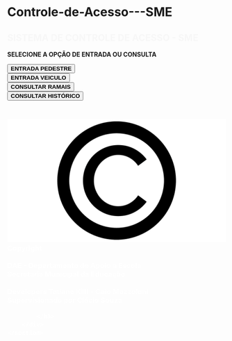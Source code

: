 # Controle-de-Acesso---SME
<!DOCTYPE html>
<html lang="pt-br">
<head>
    <link rel="stylesheet" href="style.css">
    <meta charset="UTF-8">
    <meta http-equiv="X-UA-Compatible" content="IE=edge">
    <meta name="viewport" content="width=device-width, initial-scale=1.0">
    <title>MENU</title>
</head>
<body>
    <section class="corpoMenu">
        <div class="titulo">
            <H1 style="color: rgb(247, 247, 247);">SISTEMA DE CONTROLE DE ACESSO - SME</H1>
        </div>
        <div class="opcaotxt">
            <P><b>SELECIONE A OPÇÃO DE ENTRADA OU CONSULTA</b></P>
        </div>
        <div class="botoes">
            <div id="btnPedestre">
                <a href="http://127.0.0.1:5500/pedestres.html">
                    <button class="btn"><b>ENTRADA PEDESTRE</b></button>
                </a>    
            </div>
            <div class="btnVeiculo">
                <a href="http://127.0.0.1:5500/veiculos.html">
                <button class="btn"><b>ENTRADA VEICULO</b></button>
                </a>
            </div>
            <div class="btnRamal">
                <a href="http://127.0.0.1:5500/consultaRamal.html">
                <button class="btn"><b>CONSULTAR RAMAIS</b></button>
                </a>
            </div>
            <div class="btnConsulta">
                <a href="http://127.0.0.1:5500/historico.html">
                <button class="btn"><b>CONSULTAR HISTÓRICO</b></button>
                </a>
            </div>
        </div>
    </section>
</body>
<footer>
    <section class="rodape">
        <div class="copyright">
            <h3 style="color: white;">
                <br><img class="cpt" src="copyright.png">Copyright <br> 
                <br>DAE - Departamento de Apoio a Escola
                <br>Secretaria Municipal da Educação
                <br>
                <br>Developers Tatiane Kiill - Caio Mazzoleni
                <br>Supervisionado por Clécio Souza

            </h3>
        </div>
    </section>
</footer>
</html>

